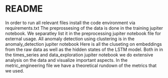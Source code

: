 # README

In order to run all relevant files install the code environment via requirements.txt
The preprossesing of the data is done in the training jupiter notebook.
We separatley list it in the preprocessing jupiter notebook file for external usage.
All anomaly detection using clustering is in the anomaly_detection jupiter notebook
Here is all the cluseting on embeddings from the raw data as well as the hidden states of the LSTM model.
Both in in the times_series and data_exploration jupiter notebook we do extensive analysis on the data
and visualize important aspects.
In the metric_engineering file we have a theoretical rundown of the metrics that we used.





